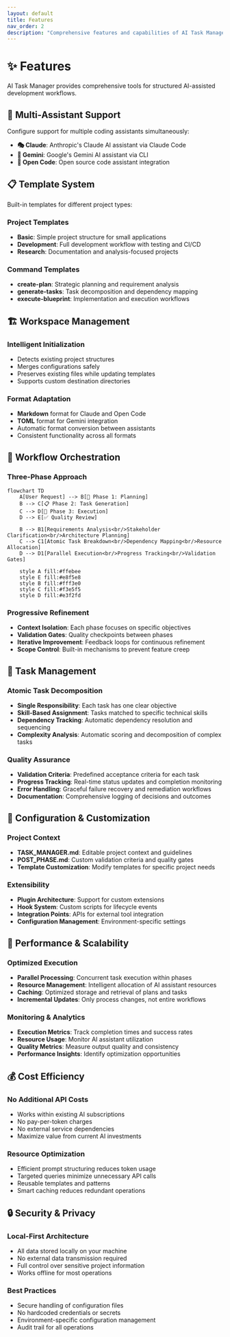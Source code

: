 ```yaml
---
layout: default
title: Features
nav_order: 2
description: "Comprehensive features and capabilities of AI Task Manager"
---
```


# ✨ Features

AI Task Manager provides comprehensive tools for structured AI-assisted development workflows.

## 🤝 Multi-Assistant Support

Configure support for multiple coding assistants simultaneously:

- **🎭 Claude**: Anthropic's Claude AI assistant via Claude Code
- **💎 Gemini**: Google's Gemini AI assistant via CLI
- **📝 Open Code**: Open source code assistant integration

## 📋 Template System

Built-in templates for different project types:

### Project Templates
- **Basic**: Simple project structure for small applications
- **Development**: Full development workflow with testing and CI/CD
- **Research**: Documentation and analysis-focused projects

### Command Templates
- **create-plan**: Strategic planning and requirement analysis
- **generate-tasks**: Task decomposition and dependency mapping
- **execute-blueprint**: Implementation and execution workflows

## 🏗️ Workspace Management

### Intelligent Initialization
- Detects existing project structures
- Merges configurations safely
- Preserves existing files while updating templates
- Supports custom destination directories

### Format Adaptation
- **Markdown** format for Claude and Open Code
- **TOML** format for Gemini integration
- Automatic format conversion between assistants
- Consistent functionality across all formats

## 🔄 Workflow Orchestration

### Three-Phase Approach

```mermaid
flowchart TD
    A[User Request] --> B[📝 Phase 1: Planning]
    B --> C[📋 Phase 2: Task Generation]
    C --> D[🚀 Phase 3: Execution]
    D --> E[✅ Quality Review]

    B --> B1[Requirements Analysis<br/>Stakeholder Clarification<br/>Architecture Planning]
    C --> C1[Atomic Task Breakdown<br/>Dependency Mapping<br/>Resource Allocation]
    D --> D1[Parallel Execution<br/>Progress Tracking<br/>Validation Gates]

    style A fill:#ffebee
    style E fill:#e8f5e8
    style B fill:#fff3e0
    style C fill:#f3e5f5
    style D fill:#e3f2fd
```

### Progressive Refinement
- **Context Isolation**: Each phase focuses on specific objectives
- **Validation Gates**: Quality checkpoints between phases
- **Iterative Improvement**: Feedback loops for continuous refinement
- **Scope Control**: Built-in mechanisms to prevent feature creep

## 🎯 Task Management

### Atomic Task Decomposition
- **Single Responsibility**: Each task has one clear objective
- **Skill-Based Assignment**: Tasks matched to specific technical skills
- **Dependency Tracking**: Automatic dependency resolution and sequencing
- **Complexity Analysis**: Automatic scoring and decomposition of complex tasks

### Quality Assurance
- **Validation Criteria**: Predefined acceptance criteria for each task
- **Progress Tracking**: Real-time status updates and completion monitoring
- **Error Handling**: Graceful failure recovery and remediation workflows
- **Documentation**: Comprehensive logging of decisions and outcomes

## 🔧 Configuration & Customization

### Project Context
- **TASK_MANAGER.md**: Editable project context and guidelines
- **POST_PHASE.md**: Custom validation criteria and quality gates
- **Template Customization**: Modify templates for specific project needs

### Extensibility
- **Plugin Architecture**: Support for custom extensions
- **Hook System**: Custom scripts for lifecycle events
- **Integration Points**: APIs for external tool integration
- **Configuration Management**: Environment-specific settings

## 🚀 Performance & Scalability

### Optimized Execution
- **Parallel Processing**: Concurrent task execution within phases
- **Resource Management**: Intelligent allocation of AI assistant resources
- **Caching**: Optimized storage and retrieval of plans and tasks
- **Incremental Updates**: Only process changes, not entire workflows

### Monitoring & Analytics
- **Execution Metrics**: Track completion times and success rates
- **Resource Usage**: Monitor AI assistant utilization
- **Quality Metrics**: Measure output quality and consistency
- **Performance Insights**: Identify optimization opportunities

## 💰 Cost Efficiency

### No Additional API Costs
- Works within existing AI subscriptions
- No pay-per-token charges
- No external service dependencies
- Maximize value from current AI investments

### Resource Optimization
- Efficient prompt structuring reduces token usage
- Targeted queries minimize unnecessary API calls
- Reusable templates and patterns
- Smart caching reduces redundant operations

## 🔒 Security & Privacy

### Local-First Architecture
- All data stored locally on your machine
- No external data transmission required
- Full control over sensitive project information
- Works offline for most operations

### Best Practices
- Secure handling of configuration files
- No hardcoded credentials or secrets
- Environment-specific configuration management
- Audit trail for all operations
